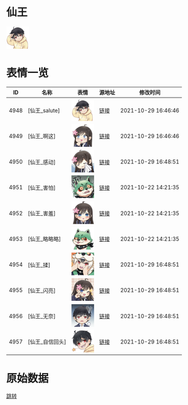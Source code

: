 # 仙王

<img src="./cover.png" height="60" alt="cover" />

# 表情一览

|ID|名称|表情|源地址|修改时间|
|----|----|----|----|----|
|4948|[仙王_salute]|<img src="./pic/004948_%5B仙王_salute%5D.png" height="60" alt="salute"/>|[链接](http://i0.hdslb.com/bfs/emote/2a84dc02b5ddd39c7b196367f1402db0ad5c3c0c.png)|2021-10-29 16:46:46|
|4949|[仙王_啊这]|<img src="./pic/004949_%5B仙王_啊这%5D.png" height="60" alt="啊这"/>|[链接](http://i0.hdslb.com/bfs/emote/3a87269f7c5ef7fbcf2f404b67cc22c0996c3283.png)|2021-10-29 16:46:46|
|4950|[仙王_感动]|<img src="./pic/004950_%5B仙王_感动%5D.png" height="60" alt="感动"/>|[链接](http://i0.hdslb.com/bfs/emote/fea2a2eea5f2539b4aa2f0d417b483ae588eb194.png)|2021-10-29 16:48:51|
|4951|[仙王_害怕]|<img src="./pic/004951_%5B仙王_害怕%5D.png" height="60" alt="害怕"/>|[链接](http://i0.hdslb.com/bfs/emote/b6a68ab9eca829b5844b648b8a7028a4cb556d80.png)|2021-10-22 14:21:35|
|4952|[仙王_害羞]|<img src="./pic/004952_%5B仙王_害羞%5D.png" height="60" alt="害羞"/>|[链接](http://i0.hdslb.com/bfs/emote/d9885623b1d439422ac453c58935e453275e2fd1.png)|2021-10-22 14:21:35|
|4953|[仙王_略略略]|<img src="./pic/004953_%5B仙王_略略略%5D.png" height="60" alt="略略略"/>|[链接](http://i0.hdslb.com/bfs/emote/45526e7d5c2ff698787d2973f9cefe2a24ab759f.png)|2021-10-22 14:21:35|
|4954|[仙王_揉]|<img src="./pic/004954_%5B仙王_揉%5D.png" height="60" alt="揉"/>|[链接](http://i0.hdslb.com/bfs/emote/865731d87295588545230df3a9af7087a988f53a.png)|2021-10-29 16:48:51|
|4955|[仙王_闪亮]|<img src="./pic/004955_%5B仙王_闪亮%5D.png" height="60" alt="闪亮"/>|[链接](http://i0.hdslb.com/bfs/emote/3ba61eb1a24f2e5952f693715a02b0dd8a667d35.png)|2021-10-29 16:48:51|
|4956|[仙王_无奈]|<img src="./pic/004956_%5B仙王_无奈%5D.png" height="60" alt="无奈"/>|[链接](http://i0.hdslb.com/bfs/emote/583afbd53cb559f6b07e433ae2e905b184ad610b.png)|2021-10-29 16:48:51|
|4957|[仙王_自信回头]|<img src="./pic/004957_%5B仙王_自信回头%5D.png" height="60" alt="自信回头"/>|[链接](http://i0.hdslb.com/bfs/emote/baee6dac4adba20a442a8cb0049747d1166592be.png)|2021-10-29 16:48:51|

# 原始数据

[跳转](./raw.json)


